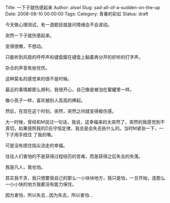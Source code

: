Title: 一下子就伤感起来
Author: alswl
Slug: sad-all-of-a-sudden-on-the-up
Date: 2008-08-10 00:00:00
Tags: 
Category: 青春的彩虹
Status: draft

今天做心理测试，有一道题目就是问情绪会不会波动。

突然一下子就伤感起来。

变得很懒，不想动。

只能听到风扇的呼呼声和键盘膜在键盘上黏着再分开的好听的打字声。

杂合的声音有些忧伤。

这种莫名的感觉来的很不是时候。

最近的事情都那么顺利，我很开心，自己像是被泡在蜜罐里一样。

像小孩子一样，喜欢被别人高高的捧起。

然后，在现在这个时刻，突然，突然之间就变得极伤感。

大一时候，曾经和M说过一句话，我说，这幸福来的太突然了，突然的我感觉到不真切，如果按照我的D氏守恒定律，我总是会失去些什么的。当时M紧张一下，一下子用手捂住
了我的嘴。

可是没有捂住指尖流走的幸福。

往往人们害怕的不是获得过程经历的苦难，而是获得之后失去的失落。

我是凡人，我也怕。

其实我不贪，我只想要我自己的那么一小块块地方，我只是怕，一旦开始，连那么一小小快的地方我都没有能力保住。

因为害怕，所以失去...因为失去，所以害怕...

